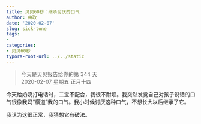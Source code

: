 ```yaml
---
title: 贝贝60秒：继承讨厌的口气
author: 曲政
date: '2020-02-07'
slug: sick-tone
tags:
- 
categories:
- 贝贝60秒
typora-root-url: ../../static
---
```

> 今天是贝贝报告给你的第 344 天   
> 2020-02-07 星期五 正月十四

今天给奶奶打电话时，二宝不配合，我很不耐烦。我突然发觉自己对孩子说话的口气很像我妈“横道”我的口气。我小时候讨厌这种口气，不想长大以后继承了它。

我认为这很正常，我猜想它有破法。